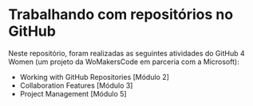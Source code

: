 # Trabalhando com repositórios no GitHub

Neste repositório, foram realizadas as seguintes atividades do GitHub 4 Women (um projeto da WoMakersCode em parceria com a Microsoft):
- Working with GitHub Repositories [Módulo 2]
- Collaboration Features [Módulo 3]
- Project Management [Módulo 5]
